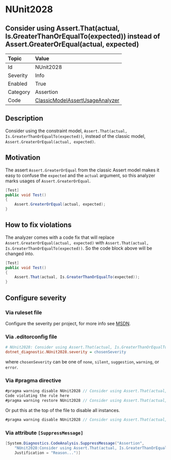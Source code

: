 # NUnit2028

## Consider using Assert.That(actual, Is.GreaterThanOrEqualTo(expected)) instead of Assert.GreaterOrEqual(actual, expected)

| Topic    | Value
| :--      | :--
| Id       | NUnit2028
| Severity | Info
| Enabled  | True
| Category | Assertion
| Code     | [ClassicModelAssertUsageAnalyzer](https://github.com/nunit/nunit.analyzers/blob/3.8.0/src/nunit.analyzers/ClassicModelAssertUsage/ClassicModelAssertUsageAnalyzer.cs)

## Description

Consider using the constraint model, `Assert.That(actual, Is.GreaterThanOrEqualTo(expected))`, instead of the classic
model, `Assert.GreaterOrEqual(actual, expected)`.

## Motivation

The assert `Assert.GreaterOrEqual` from the classic Assert model makes it easy to confuse the `expected` and the
`actual` argument, so this analyzer marks usages of `Assert.GreaterOrEqual`.

```csharp
[Test]
public void Test()
{
    Assert.GreaterOrEqual(actual, expected);
}
```

## How to fix violations

The analyzer comes with a code fix that will replace `Assert.GreaterOrEqual(actual, expected)` with `Assert.That(actual,
Is.GreaterThanOrEqualTo(expected))`. So the code block above will be changed into.

```csharp
[Test]
public void Test()
{
    Assert.That(actual, Is.GreaterThanOrEqualTo(expected));
}
```

<!-- start generated config severity -->
## Configure severity

### Via ruleset file

Configure the severity per project, for more info see
[MSDN](https://learn.microsoft.com/en-us/visualstudio/code-quality/using-rule-sets-to-group-code-analysis-rules?view=vs-2022).

### Via .editorconfig file

```ini
# NUnit2028: Consider using Assert.That(actual, Is.GreaterThanOrEqualTo(expected)) instead of Assert.GreaterOrEqual(actual, expected)
dotnet_diagnostic.NUnit2028.severity = chosenSeverity
```

where `chosenSeverity` can be one of `none`, `silent`, `suggestion`, `warning`, or `error`.

### Via #pragma directive

```csharp
#pragma warning disable NUnit2028 // Consider using Assert.That(actual, Is.GreaterThanOrEqualTo(expected)) instead of Assert.GreaterOrEqual(actual, expected)
Code violating the rule here
#pragma warning restore NUnit2028 // Consider using Assert.That(actual, Is.GreaterThanOrEqualTo(expected)) instead of Assert.GreaterOrEqual(actual, expected)
```

Or put this at the top of the file to disable all instances.

```csharp
#pragma warning disable NUnit2028 // Consider using Assert.That(actual, Is.GreaterThanOrEqualTo(expected)) instead of Assert.GreaterOrEqual(actual, expected)
```

### Via attribute `[SuppressMessage]`

```csharp
[System.Diagnostics.CodeAnalysis.SuppressMessage("Assertion",
    "NUnit2028:Consider using Assert.That(actual, Is.GreaterThanOrEqualTo(expected)) instead of Assert.GreaterOrEqual(actual, expected)",
    Justification = "Reason...")]
```
<!-- end generated config severity -->
